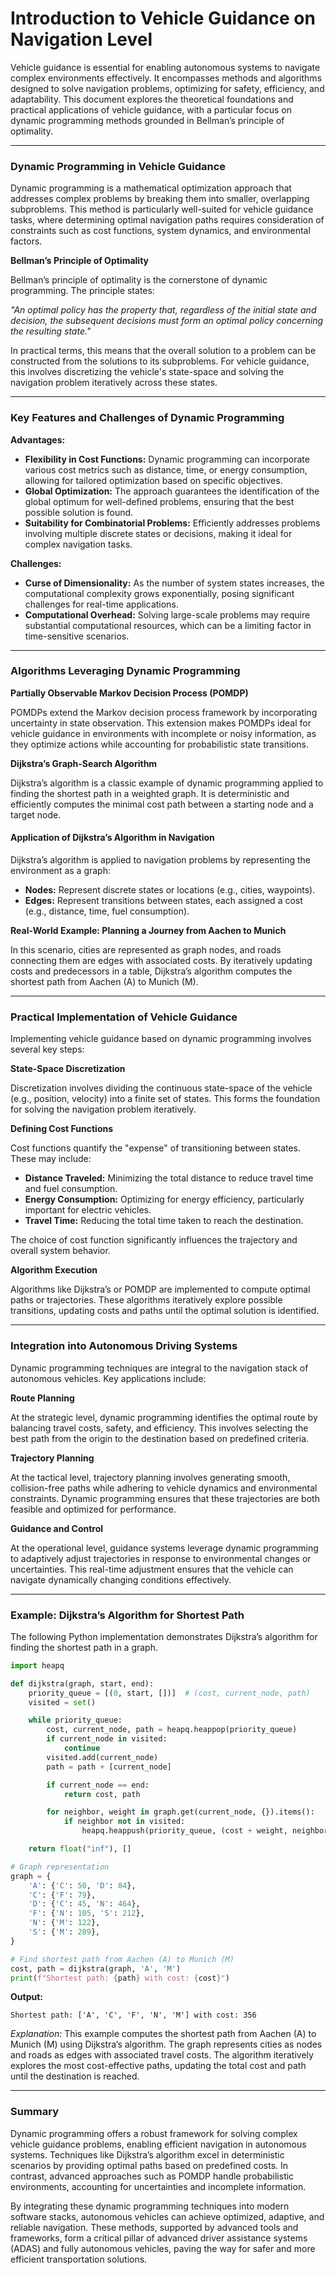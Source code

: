 # Introduction to Vehicle Guidance on Navigation Level

Vehicle guidance is essential for enabling autonomous systems to navigate complex environments effectively. It encompasses methods and algorithms designed to solve navigation problems, optimizing for safety, efficiency, and adaptability. This document explores the theoretical foundations and practical applications of vehicle guidance, with a particular focus on dynamic programming methods grounded in Bellman’s principle of optimality.

---

### Dynamic Programming in Vehicle Guidance

Dynamic programming is a mathematical optimization approach that addresses complex problems by breaking them into smaller, overlapping subproblems. This method is particularly well-suited for vehicle guidance tasks, where determining optimal navigation paths requires consideration of constraints such as cost functions, system dynamics, and environmental factors.

**Bellman’s Principle of Optimality**

Bellman’s principle of optimality is the cornerstone of dynamic programming. The principle states:

*"An optimal policy has the property that, regardless of the initial state and decision, the subsequent decisions must form an optimal policy concerning the resulting state."*

In practical terms, this means that the overall solution to a problem can be constructed from the solutions to its subproblems. For vehicle guidance, this involves discretizing the vehicle's state-space and solving the navigation problem iteratively across these states.

---

### Key Features and Challenges of Dynamic Programming

**Advantages:**

- **Flexibility in Cost Functions:** Dynamic programming can incorporate various cost metrics such as distance, time, or energy consumption, allowing for tailored optimization based on specific objectives.
- **Global Optimization:** The approach guarantees the identification of the global optimum for well-defined problems, ensuring that the best possible solution is found.
- **Suitability for Combinatorial Problems:** Efficiently addresses problems involving multiple discrete states or decisions, making it ideal for complex navigation tasks.

**Challenges:**

- **Curse of Dimensionality:** As the number of system states increases, the computational complexity grows exponentially, posing significant challenges for real-time applications.
- **Computational Overhead:** Solving large-scale problems may require substantial computational resources, which can be a limiting factor in time-sensitive scenarios.

---

### Algorithms Leveraging Dynamic Programming

**Partially Observable Markov Decision Process (POMDP)**

POMDPs extend the Markov decision process framework by incorporating uncertainty in state observation. This extension makes POMDPs ideal for vehicle guidance in environments with incomplete or noisy information, as they optimize actions while accounting for probabilistic state transitions.

**Dijkstra’s Graph-Search Algorithm**

Dijkstra’s algorithm is a classic example of dynamic programming applied to finding the shortest path in a weighted graph. It is deterministic and efficiently computes the minimal cost path between a starting node and a target node.

#### Application of Dijkstra’s Algorithm in Navigation

Dijkstra’s algorithm is applied to navigation problems by representing the environment as a graph:

- **Nodes:** Represent discrete states or locations (e.g., cities, waypoints).
- **Edges:** Represent transitions between states, each assigned a cost (e.g., distance, time, fuel consumption).

**Real-World Example: Planning a Journey from Aachen to Munich**

In this scenario, cities are represented as graph nodes, and roads connecting them are edges with associated costs. By iteratively updating costs and predecessors in a table, Dijkstra’s algorithm computes the shortest path from Aachen (A) to Munich (M).

---

### Practical Implementation of Vehicle Guidance

Implementing vehicle guidance based on dynamic programming involves several key steps:

**State-Space Discretization**

Discretization involves dividing the continuous state-space of the vehicle (e.g., position, velocity) into a finite set of states. This forms the foundation for solving the navigation problem iteratively.

**Defining Cost Functions**

Cost functions quantify the "expense" of transitioning between states. These may include:

- **Distance Traveled:** Minimizing the total distance to reduce travel time and fuel consumption.
- **Energy Consumption:** Optimizing for energy efficiency, particularly important for electric vehicles.
- **Travel Time:** Reducing the total time taken to reach the destination.

The choice of cost function significantly influences the trajectory and overall system behavior.

**Algorithm Execution**

Algorithms like Dijkstra’s or POMDP are implemented to compute optimal paths or trajectories. These algorithms iteratively explore possible transitions, updating costs and paths until the optimal solution is identified.

---

### Integration into Autonomous Driving Systems

Dynamic programming techniques are integral to the navigation stack of autonomous vehicles. Key applications include:

**Route Planning**

At the strategic level, dynamic programming identifies the optimal route by balancing travel costs, safety, and efficiency. This involves selecting the best path from the origin to the destination based on predefined criteria.

**Trajectory Planning**

At the tactical level, trajectory planning involves generating smooth, collision-free paths while adhering to vehicle dynamics and environmental constraints. Dynamic programming ensures that these trajectories are both feasible and optimized for performance.

**Guidance and Control**

At the operational level, guidance systems leverage dynamic programming to adaptively adjust trajectories in response to environmental changes or uncertainties. This real-time adjustment ensures that the vehicle can navigate dynamically changing conditions effectively.

---

### Example: Dijkstra’s Algorithm for Shortest Path

The following Python implementation demonstrates Dijkstra’s algorithm for finding the shortest path in a graph.

```python
import heapq

def dijkstra(graph, start, end):
    priority_queue = [(0, start, [])]  # (cost, current_node, path)
    visited = set()

    while priority_queue:
        cost, current_node, path = heapq.heappop(priority_queue)
        if current_node in visited:
            continue
        visited.add(current_node)
        path = path + [current_node]

        if current_node == end:
            return cost, path

        for neighbor, weight in graph.get(current_node, {}).items():
            if neighbor not in visited:
                heapq.heappush(priority_queue, (cost + weight, neighbor, path))

    return float("inf"), []

# Graph representation
graph = {
    'A': {'C': 50, 'D': 84},
    'C': {'F': 79},
    'D': {'C': 45, 'N': 464},
    'F': {'N': 105, 'S': 212},
    'N': {'M': 122},
    'S': {'M': 289},
}

# Find shortest path from Aachen (A) to Munich (M)
cost, path = dijkstra(graph, 'A', 'M')
print(f"Shortest path: {path} with cost: {cost}")
```

**Output:**
```
Shortest path: ['A', 'C', 'F', 'N', 'M'] with cost: 356
```

*Explanation:* This example computes the shortest path from Aachen (A) to Munich (M) using Dijkstra’s algorithm. The graph represents cities as nodes and roads as edges with associated travel costs. The algorithm iteratively explores the most cost-effective paths, updating the total cost and path until the destination is reached.

---

### Summary

Dynamic programming offers a robust framework for solving complex vehicle guidance problems, enabling efficient navigation in autonomous systems. Techniques like Dijkstra’s algorithm excel in deterministic scenarios by providing optimal paths based on predefined costs. In contrast, advanced approaches such as POMDP handle probabilistic environments, accounting for uncertainties and incomplete information.

By integrating these dynamic programming techniques into modern software stacks, autonomous vehicles can achieve optimized, adaptive, and reliable navigation. These methods, supported by advanced tools and frameworks, form a critical pillar of advanced driver assistance systems (ADAS) and fully autonomous vehicles, paving the way for safer and more efficient transportation solutions.

